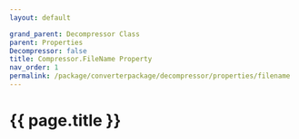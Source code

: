 ```yaml
---
layout: default

grand_parent: Decompressor Class
parent: Properties
Decompressor: false
title: Compressor.FileName Property
nav_order: 1
permalink: /package/converterpackage/decompressor/properties/filename
---
```

# {{ page.title }}